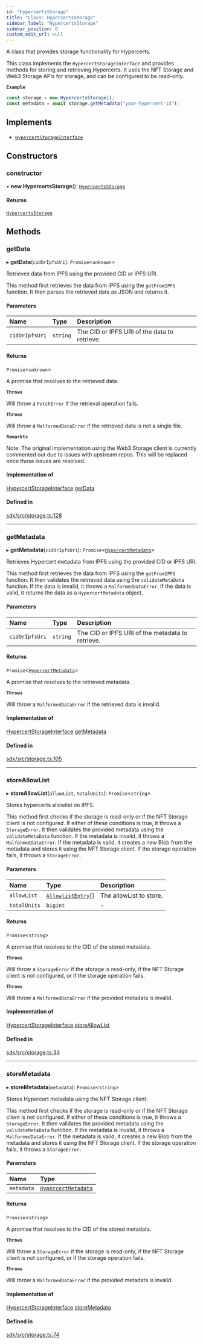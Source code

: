 ```yaml
---
id: "HypercertsStorage"
title: "Class: HypercertsStorage"
sidebar_label: "HypercertsStorage"
sidebar_position: 0
custom_edit_url: null
---
```


A class that provides storage functionality for Hypercerts.

This class implements the `HypercertStorageInterface` and provides methods for storing and retrieving Hypercerts. It uses the NFT Storage and Web3 Storage APIs for storage, and can be configured to be read-only.

**`Example`**

```ts
const storage = new HypercertsStorage();
const metadata = await storage.getMetadata("your-hypercert-id");
```

## Implements

- [`HypercertStorageInterface`](../interfaces/HypercertStorageInterface.md)

## Constructors

### constructor

• **new HypercertsStorage**(): [`HypercertsStorage`](HypercertsStorage.md)

#### Returns

[`HypercertsStorage`](HypercertsStorage.md)

## Methods

### getData

▸ **getData**(`cidOrIpfsUri`): `Promise`<`unknown`\>

Retrieves data from IPFS using the provided CID or IPFS URI.

This method first retrieves the data from IPFS using the `getFromIPFS` function. It then parses the retrieved data as JSON and returns it.

#### Parameters

| Name           | Type     | Description                                  |
| :------------- | :------- | :------------------------------------------- |
| `cidOrIpfsUri` | `string` | The CID or IPFS URI of the data to retrieve. |

#### Returns

`Promise`<`unknown`\>

A promise that resolves to the retrieved data.

**`Throws`**

Will throw a `FetchError` if the retrieval operation fails.

**`Throws`**

Will throw a `MalformedDataError` if the retrieved data is not a single file.

**`Remarkts`**

Note: The original implementation using the Web3 Storage client is currently commented out due to issues with upstream repos. This will be replaced once those issues are resolved.

#### Implementation of

[HypercertStorageInterface](../interfaces/HypercertStorageInterface.md).[getData](../interfaces/HypercertStorageInterface.md#getdata)

#### Defined in

[sdk/src/storage.ts:128](https://github.com/hypercerts-org/hypercerts/blob/d4ff8ba/sdk/src/storage.ts#L128)

---

### getMetadata

▸ **getMetadata**(`cidOrIpfsUri`): `Promise`<[`HypercertMetadata`](../interfaces/HypercertMetadata.md)\>

Retrieves Hypercert metadata from IPFS using the provided CID or IPFS URI.

This method first retrieves the data from IPFS using the `getFromIPFS` function. It then validates the retrieved data using the `validateMetaData` function. If the data is invalid, it throws a `MalformedDataError`.
If the data is valid, it returns the data as a `HypercertMetadata` object.

#### Parameters

| Name           | Type     | Description                                      |
| :------------- | :------- | :----------------------------------------------- |
| `cidOrIpfsUri` | `string` | The CID or IPFS URI of the metadata to retrieve. |

#### Returns

`Promise`<[`HypercertMetadata`](../interfaces/HypercertMetadata.md)\>

A promise that resolves to the retrieved metadata.

**`Throws`**

Will throw a `MalformedDataError` if the retrieved data is invalid.

#### Implementation of

[HypercertStorageInterface](../interfaces/HypercertStorageInterface.md).[getMetadata](../interfaces/HypercertStorageInterface.md#getmetadata)

#### Defined in

[sdk/src/storage.ts:105](https://github.com/hypercerts-org/hypercerts/blob/d4ff8ba/sdk/src/storage.ts#L105)

---

### storeAllowList

▸ **storeAllowList**(`allowList`, `totalUnits`): `Promise`<`string`\>

Stores hypercerts allowlist on IPFS.

This method first checks if the storage is read-only or if the NFT Storage client is not configured. If either of these conditions is true, it throws a `StorageError`.
It then validates the provided metadata using the `validateMetaData` function. If the metadata is invalid, it throws a `MalformedDataError`.
If the metadata is valid, it creates a new Blob from the metadata and stores it using the NFT Storage client. If the storage operation fails, it throws a `StorageError`.

#### Parameters

| Name         | Type                                               | Description             |
| :----------- | :------------------------------------------------- | :---------------------- |
| `allowList`  | [`AllowlistEntry`](../modules.md#allowlistentry)[] | The allowList to store. |
| `totalUnits` | `bigint`                                           | -                       |

#### Returns

`Promise`<`string`\>

A promise that resolves to the CID of the stored metadata.

**`Throws`**

Will throw a `StorageError` if the storage is read-only, if the NFT Storage client is not configured, or if the storage operation fails.

**`Throws`**

Will throw a `MalformedDataError` if the provided metadata is invalid.

#### Implementation of

[HypercertStorageInterface](../interfaces/HypercertStorageInterface.md).[storeAllowList](../interfaces/HypercertStorageInterface.md#storeallowlist)

#### Defined in

[sdk/src/storage.ts:34](https://github.com/hypercerts-org/hypercerts/blob/d4ff8ba/sdk/src/storage.ts#L34)

---

### storeMetadata

▸ **storeMetadata**(`metadata`): `Promise`<`string`\>

Stores Hypercert metadata using the NFT Storage client.

This method first checks if the storage is read-only or if the NFT Storage client is not configured. If either of these conditions is true, it throws a `StorageError`.
It then validates the provided metadata using the `validateMetaData` function. If the metadata is invalid, it throws a `MalformedDataError`.
If the metadata is valid, it creates a new Blob from the metadata and stores it using the NFT Storage client. If the storage operation fails, it throws a `StorageError`.

#### Parameters

| Name       | Type                                                      |
| :--------- | :-------------------------------------------------------- |
| `metadata` | [`HypercertMetadata`](../interfaces/HypercertMetadata.md) |

#### Returns

`Promise`<`string`\>

A promise that resolves to the CID of the stored metadata.

**`Throws`**

Will throw a `StorageError` if the storage is read-only, if the NFT Storage client is not configured, or if the storage operation fails.

**`Throws`**

Will throw a `MalformedDataError` if the provided metadata is invalid.

#### Implementation of

[HypercertStorageInterface](../interfaces/HypercertStorageInterface.md).[storeMetadata](../interfaces/HypercertStorageInterface.md#storemetadata)

#### Defined in

[sdk/src/storage.ts:74](https://github.com/hypercerts-org/hypercerts/blob/d4ff8ba/sdk/src/storage.ts#L74)
